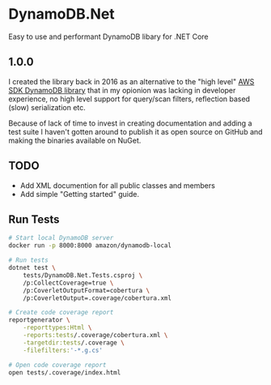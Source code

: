 # DynamoDB.Net

Easy to use and performant DynamoDB libary for .NET Core  


## 1.0.0

I created the library back in 2016 as an alternative to the "high level" [AWS SDK DynamoDB library](https://docs.aws.amazon.com/amazondynamodb/latest/developerguide/DotNetSDKHighLevel.html) that in my opionion was lacking in developer experience, no high level support for query/scan filters, reflection based (slow) serialization etc.  

Because of lack of time to invest in creating documentation and adding a test suite I haven't gotten around to publish it as open source on GitHub and making the binaries available on NuGet.  

## TODO

- Add XML documention for all public classes and members 
- Add simple "Getting started" guide.

## Run Tests

```sh
# Start local DynamoDB server
docker run -p 8000:8000 amazon/dynamodb-local

# Run tests
dotnet test \
    tests/DynamoDB.Net.Tests.csproj \
    /p:CollectCoverage=true \
    /p:CoverletOutputFormat=cobertura \
    /p:CoverletOutput=.coverage/cobertura.xml

# Create code coverage report
reportgenerator \
    -reporttypes:Html \
    -reports:tests/.coverage/cobertura.xml \
    -targetdir:tests/.coverage \
    -filefilters:'-*.g.cs'

# Open code coverage report
open tests/.coverage/index.html
```
